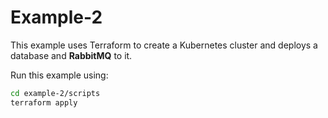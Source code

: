 # Example-2

This example uses Terraform to create a Kubernetes cluster and deploys a database and **RabbitMQ** to it.

Run this example using:

```bash
cd example-2/scripts
terraform apply
```